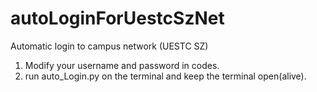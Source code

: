 # autoLoginForUestcSzNet
Automatic login to campus network  (UESTC SZ)

1. Modify your username and password in codes.
2. run auto_Login.py on the terminal and keep the terminal open(alive).
